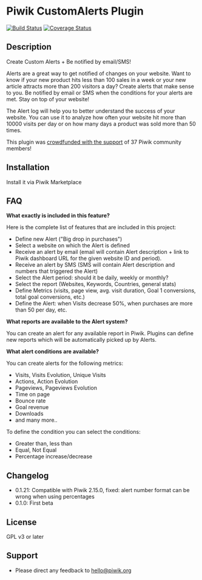 # Piwik CustomAlerts Plugin 

[![Build Status](https://travis-ci.org/piwik/plugin-CustomAlerts.png?branch=master)](https://travis-ci.org/piwik/plugin-CustomAlerts) [![Coverage Status](https://coveralls.io/repos/piwik/plugin-CustomAlerts/badge.png?branch=coverage_test)](https://coveralls.io/r/piwik/plugin-CustomAlerts?branch=coverage_test)

## Description

Create Custom Alerts + Be notified by email/SMS!

Alerts are a great way to get notified of changes on your website. Want to know if your new product hits less than 100 sales in a week or your new article attracts more than 200 visitors a day? Create alerts that make sense to you. Be notified by email or SMS when the conditions for your alerts are met. Stay on top of your website!

The Alert log will help you to better understand the success of your website. You can use it to analyze how often your website hit more than 10000 visits per day or on how many days a product was sold more than 50 times.

This plugin was [crowdfunded with the support](http://crowdfunding.piwik.org/custom-alerts-plugin/) of 37 Piwik community members!

## Installation

Install it via Piwik Marketplace

## FAQ

__What exactly is included in this feature?__

Here is the complete list of features that are included in this project:

* Define new Alert ("Big drop in purchases")
* Select a website on which the Alert is defined
* Receive an alert by email (email will contain Alert description + link to Piwik dashboard URL for the given website ID and period).
* Receive an alert by SMS (SMS will contain Alert description and numbers that triggered the Alert)
* Select the Alert period: should it be daily, weekly or monthly?
* Select the report (Websites, Keywords, Countries, general stats)
* Define Metrics (visits, page view, avg. visit duration, Goal 1 conversions, total goal conversions, etc.)
* Define the Alert: when Visits decrease 50%, when purchases are more than 50 per day, etc.

__What reports are available to the Alert system?__

You can create an alert for any available report in Piwik. Plugins can define new reports which will be automatically picked up by Alerts.

__What alert conditions are available?__

You can create alerts for the following metrics:

* Visits, Visits Evolution, Unique Visits
* Actions, Action Evolution
* Pageviews, Pageviews Evolution
* Time on page
* Bounce rate
* Goal revenue
* Downloads
* and many more..

To define the condition you can select the conditions:

* Greater than, less than
* Equal, Not Equal
* Percentage increase/decrease

## Changelog

* 0.1.21: Compatible with Piwik 2.15.0, fixed: alert number format can be wrong when using percentages 
* 0.1.0: First beta

## License

GPL v3 or later

## Support

* Please direct any feedback to [hello@piwik.org](mailto:hello@piwik.org)

